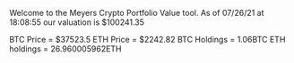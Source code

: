 Welcome to the Meyers Crypto Portfolio Value tool. 
As of 07/26/21 at 18:08:55 our valuation is $100241.35 

BTC Price = $37523.5
 ETH Price = $2242.82
BTC Holdings = 1.06BTC
 ETH holdings = 26.960005962ETH 
